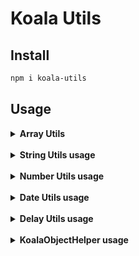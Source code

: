 # Koala Utils

## Install
```bash
npm i koala-utils
```
## Usage
<details>
 <summary><strong>Array Utils</strong></summary>
 
### merge
```bash
let arraySample = [1]
arraySample = koala(arraySample).array<number>()
                                .merge([2])
                                .getValue();

console.log(arraySample);// [1,2]
```
### filter
```bash
let result = koala([
   {teste: 123},
   {teste2: 543}
]).array().filter("123", "teste").getValue();

console.log(result);// [{teste: 123}]
```
### getIndex
```bash
let index = koala([
  {teste: 123},
  {teste: "123"}
]).array().getIndex("teste",123);

console.log(index);// 0
```
### split
```bash
let result = koala([1,2,3,4]).array()
                             .split(2)
                             .getValue();

console.log(result);// [[1,2],[3,4]]
```
### toString
```bash
let result = koala([1,2,3,4]).array()
                             .toString(',')
                             .getValue();

console.log(result);// "1,2,3,4"
```
### orderBy
```bash
let result = koala([
   {date: new Date('2020-06-18')},
   {date: new Date('2020-06-15')},
   {date: new Date('2020-06-17')},
   {date: new Date('2020-06-20')}
]).array().orderBy('date').getValue();

// [
//   {date: new Date('2020-06-15')},
//   {date: new Date('2020-06-17')},
//   {date: new Date('2020-06-18')},
//   {date: new Date('2020-06-20')}
// ]
console.log(result);

//inverse
let result = koala([
   {date: new Date('2020-06-18')},
   {date: new Date('2020-06-15')},
   {date: new Date('2020-06-17')},
   {date: new Date('2020-06-20')}
]).array().orderBy('date',true);

// [
//   {date: new Date('2020-06-20')},
//   {date: new Date('2020-06-18')},
//   {date: new Date('2020-06-17')},
//   {date: new Date('2020-06-15')}
// ]
console.log(result);
```
</details><br>

<details>
 <summary><strong>String Utils usage</strong></summary>
 
### clear
```bash
let result = koala('Olá Mundo').string()
                               .clear()
                               .getValue();

console.log(result);// "Ola Mundo"

let result = koala('Olá Mundo').string()
                               .clear('-')
                               .getValue();

console.log(result);// "Ola-Mundo"
```
### nbl2br
```bash
let result = koala('Olá\nMundo').string()
                                .nbl2br()
                                .getValue();

console.log(result);// "Olá<br/>Mundo"
```
### maskCpf
```bash
let result = koala('47695329037').string()
                                 .maskCpf()
                                 .getValue();

console.log(result);// "476.953.290-37"
```
### toCamelCase
```bash
let result = koala('Olá Mundo').string()
                               .toCamelCase()
                               .getValue();

console.log(result);// "olaMundo"
```
### split
```bash
let result = koala('1,2').string()
                         .split()
                         .getValue();

console.log(result);// ['1', '2']
```
### unmaskCoin
```bash
let result = koala('1.000,00').string()
                              .unmaskCoin()
                              .getValue();

console.log(result);// 1000
```
### random
```bash
let result = koala('').string()
                      .random(4, true, true, true, true)
                      .getValue();

console.log(result);// "4Oa@"
```
</details><br>

<details>
 <summary><strong>Number Utils usage</strong></summary>
 
### random
```bash
let result = koala(0).number()
                     .random(1000, 2000)
                     .getValue();

console.log(result);// 1389
```
</details><br>

<details>
 <summary><strong>Date Utils usage</strong></summary>
 
### transform
```bash
let result = koala('2020-06-20').date()
                                .format('DD/MM/YYYY')
                                .getValue();

console.log(result);// '20/06/2020'

let result = koala('2020-06-20').date()
                                .format('HH:mm:ss')
                                .getValue();

console.log(result);// '00:00:00'

let result = koala('2020-06-20').date()
                                .format()
                                .getValue();

console.log(result);// '20/06/2020 00:00:00'
```
### add
```bash
let result = koala('2020-01-01').date()
                                .add({qtd: 1, type: 'days'})
                                .getValue();

console.log(result);// Date('2020-01-02')

let result = koala('2020-10-30').date()
                                .add({qtd: 1, type: 'days', ignoreDays: [
                                    KlDateDay.saturday, 
                                    KlDateDay.sunday
                                ])
                                .getValue();

console.log(result);// Date('2020-11-02')
```
### sub
```bash
let result = koala('2020-01-02').date()
                                .sub({qtd: 1, type: 'days'})
                                .getValue();

console.log(result);// Date(''2020-01-01')

let result = koala('2020-10-30').date()
                                .sub({qtd: 1, type: 'days', ignoreDays: [
                                    KlDateDay.saturday, 
                                    KlDateDay.sunday
                                ])
                                .getValue();

console.log(result);// Date('2020-11-23')
```
</details><br>

<details>
 <summary><strong>Delay Utils usage</strong></summary>
 
### waitFor
```bash
public async ForAsyncFunctions(){
    await KlDelay.waitFor(1000); // wait's 1s after to pass new line
    // some code
}
```
</details><br>

<details>
 <summary><strong>KoalaObjectHelper usage</strong></summary>
 
### merge
```bash
let result = koala({teste: 1}).object()
                              .merge({teste2: 2})
                              .getValue();

console.log(result); // {teste: 1,teste2: 2}
```
### toString
```bash
let result = koala({
    param1: "Hello",
    param2: "World"
}).object().toString(['param1','param2']).getValue();

console.log(result); // "Hello World"
```
</details><br>
